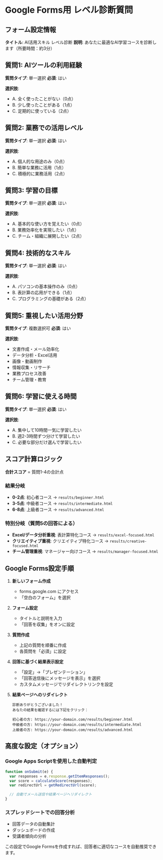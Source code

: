 # Google Forms用 レベル診断質問

## フォーム設定情報

**タイトル**: AI活用スキル レベル診断
**説明**: あなたに最適なAI学習コースを診断します（所要時間：約3分）

## 質問1: AIツールの利用経験
**質問タイプ**: 単一選択
**必須**: はい

**選択肢**:
- A. 全く使ったことがない（0点）
- B. 少し使ったことがある（1点）  
- C. 定期的に使っている（2点）

## 質問2: 業務での活用レベル
**質問タイプ**: 単一選択
**必須**: はい

**選択肢**:
- A. 個人的な用途のみ（0点）
- B. 簡単な業務に活用（1点）
- C. 積極的に業務活用（2点）

## 質問3: 学習の目標
**質問タイプ**: 単一選択
**必須**: はい

**選択肢**:
- A. 基本的な使い方を覚えたい（0点）
- B. 業務効率化を実現したい（1点）
- C. チーム・組織に展開したい（2点）

## 質問4: 技術的なスキル
**質問タイプ**: 単一選択
**必須**: はい

**選択肢**:
- A. パソコンの基本操作のみ（0点）
- B. 表計算の応用ができる（1点）
- C. プログラミングの基礎がある（2点）

## 質問5: 重視したい活用分野
**質問タイプ**: 複数選択可
**必須**: はい

**選択肢**:
- 文書作成・メール効率化
- データ分析・Excel活用
- 画像・動画制作
- 情報収集・リサーチ
- 業務プロセス改善
- チーム管理・教育

## 質問6: 学習に使える時間
**質問タイプ**: 単一選択
**必須**: はい

**選択肢**:
- A. 集中して10時間一気に学習したい
- B. 週2-3時間ずつ分けて学習したい
- C. 必要な部分だけ選んで学習したい

## スコア計算ロジック

**合計スコア** = 質問1-4の合計点

### 結果分岐
- **0-2点**: 初心者コース → `results/beginner.html`
- **3-5点**: 中級者コース → `results/intermediate.html`
- **6-8点**: 上級者コース → `results/advanced.html`

### 特別分岐（質問5の回答による）
- **Excel/データ分析重視**: 表計算特化コース → `results/excel-focused.html`
- **クリエイティブ重視**: クリエイティブ特化コース → `results/creative-focused.html`
- **チーム管理重視**: マネージャー向けコース → `results/manager-focused.html`

## Google Forms設定手順

1. **新しいフォーム作成**
   - forms.google.com にアクセス
   - 「空白のフォーム」を選択

2. **フォーム設定**
   - タイトルと説明を入力
   - 「回答を収集」をオンに設定

3. **質問作成**
   - 上記の質問を順番に作成
   - 各質問を「必須」に設定

4. **回答に基づく結果表示設定**
   - 「設定」→「プレゼンテーション」
   - 「回答送信後にメッセージを表示」を選択
   - カスタムメッセージでリダイレクトリンクを設定

5. **結果ページへのリダイレクト**
   ```
   診断ありがとうございました！
   あなたの結果を確認するには下記をクリック：
   
   初心者の方: https://your-domain.com/results/beginner.html
   中級者の方: https://your-domain.com/results/intermediate.html
   上級者の方: https://your-domain.com/results/advanced.html
   ```

## 高度な設定（オプション）

### Google Apps Scriptを使用した自動判定
```javascript
function onSubmit(e) {
  var responses = e.response.getItemResponses();
  var score = calculateScore(responses);
  var redirectUrl = getRedirectUrl(score);
  
  // 自動でメール送信や結果ページへリダイレクト
}
```

### スプレッドシートでの回答分析
- 回答データの自動集計
- ダッシュボードの作成
- 受講者傾向の分析

この設定でGoogle Formsを作成すれば、回答者に適切なコースを自動推奨できます。